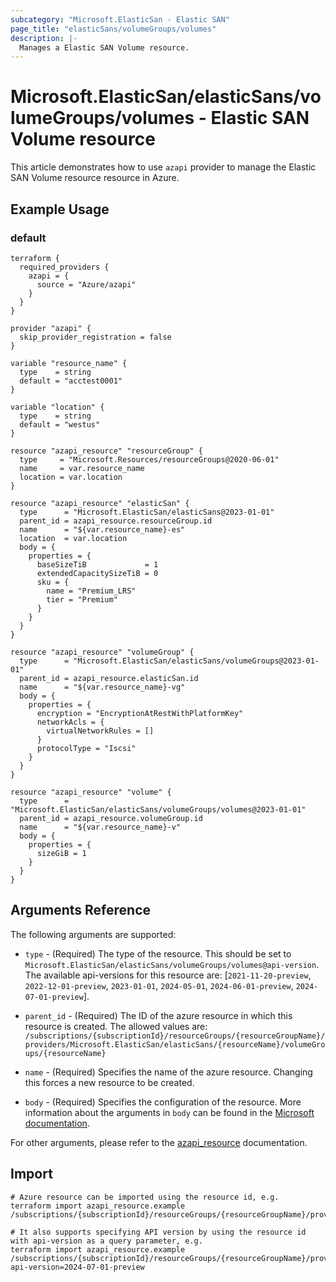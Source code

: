 ```yaml
---
subcategory: "Microsoft.ElasticSan - Elastic SAN"
page_title: "elasticSans/volumeGroups/volumes"
description: |-
  Manages a Elastic SAN Volume resource.
---
```


# Microsoft.ElasticSan/elasticSans/volumeGroups/volumes - Elastic SAN Volume resource

This article demonstrates how to use `azapi` provider to manage the Elastic SAN Volume resource resource in Azure.

## Example Usage

### default

```hcl
terraform {
  required_providers {
    azapi = {
      source = "Azure/azapi"
    }
  }
}

provider "azapi" {
  skip_provider_registration = false
}

variable "resource_name" {
  type    = string
  default = "acctest0001"
}

variable "location" {
  type    = string
  default = "westus"
}

resource "azapi_resource" "resourceGroup" {
  type     = "Microsoft.Resources/resourceGroups@2020-06-01"
  name     = var.resource_name
  location = var.location
}

resource "azapi_resource" "elasticSan" {
  type      = "Microsoft.ElasticSan/elasticSans@2023-01-01"
  parent_id = azapi_resource.resourceGroup.id
  name      = "${var.resource_name}-es"
  location  = var.location
  body = {
    properties = {
      baseSizeTiB             = 1
      extendedCapacitySizeTiB = 0
      sku = {
        name = "Premium_LRS"
        tier = "Premium"
      }
    }
  }
}

resource "azapi_resource" "volumeGroup" {
  type      = "Microsoft.ElasticSan/elasticSans/volumeGroups@2023-01-01"
  parent_id = azapi_resource.elasticSan.id
  name      = "${var.resource_name}-vg"
  body = {
    properties = {
      encryption = "EncryptionAtRestWithPlatformKey"
      networkAcls = {
        virtualNetworkRules = []
      }
      protocolType = "Iscsi"
    }
  }
}

resource "azapi_resource" "volume" {
  type      = "Microsoft.ElasticSan/elasticSans/volumeGroups/volumes@2023-01-01"
  parent_id = azapi_resource.volumeGroup.id
  name      = "${var.resource_name}-v"
  body = {
    properties = {
      sizeGiB = 1
    }
  }
}

```



## Arguments Reference

The following arguments are supported:

* `type` - (Required) The type of the resource. This should be set to `Microsoft.ElasticSan/elasticSans/volumeGroups/volumes@api-version`. The available api-versions for this resource are: [`2021-11-20-preview`, `2022-12-01-preview`, `2023-01-01`, `2024-05-01`, `2024-06-01-preview`, `2024-07-01-preview`].

* `parent_id` - (Required) The ID of the azure resource in which this resource is created. The allowed values are:  
  `/subscriptions/{subscriptionId}/resourceGroups/{resourceGroupName}/providers/Microsoft.ElasticSan/elasticSans/{resourceName}/volumeGroups/{resourceName}`

* `name` - (Required) Specifies the name of the azure resource. Changing this forces a new resource to be created.

* `body` - (Required) Specifies the configuration of the resource. More information about the arguments in `body` can be found in the [Microsoft documentation](https://learn.microsoft.com/en-us/azure/templates/Microsoft.ElasticSan/elasticSans/volumeGroups/volumes?pivots=deployment-language-terraform).

For other arguments, please refer to the [azapi_resource](https://registry.terraform.io/providers/Azure/azapi/latest/docs/resources/resource) documentation.

## Import

 ```shell
 # Azure resource can be imported using the resource id, e.g.
 terraform import azapi_resource.example /subscriptions/{subscriptionId}/resourceGroups/{resourceGroupName}/providers/Microsoft.ElasticSan/elasticSans/{resourceName}/volumeGroups/{resourceName}/volumes/{resourceName}
 
 # It also supports specifying API version by using the resource id with api-version as a query parameter, e.g.
 terraform import azapi_resource.example /subscriptions/{subscriptionId}/resourceGroups/{resourceGroupName}/providers/Microsoft.ElasticSan/elasticSans/{resourceName}/volumeGroups/{resourceName}/volumes/{resourceName}?api-version=2024-07-01-preview
 ```
